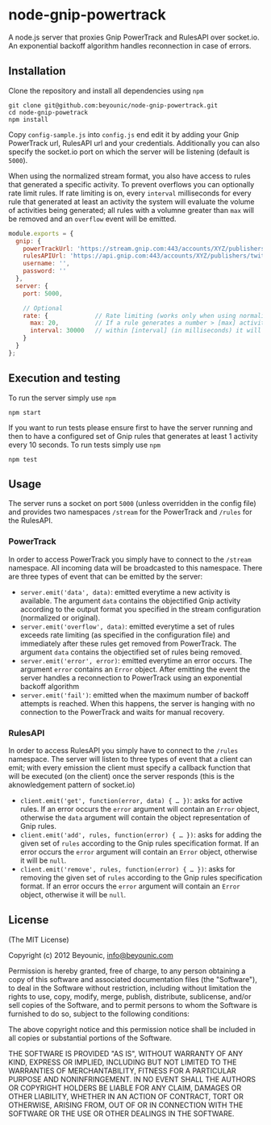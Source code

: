 node-gnip-powertrack
=========

A node.js server that proxies Gnip PowerTrack and RulesAPI over socket.io. An exponential backoff algorithm handles reconnection in case of errors.

## Installation

Clone the repository and install all dependencies using `npm`

```
git clone git@github.com:beyounic/node-gnip-powertrack.git
cd node-gnip-powetrack
npm install
```

Copy `config-sample.js` into `config.js` end edit it by adding your Gnip PowerTrack url, RulesAPI url and your credentials. Additionally you can also specify the socket.io port on which the server will be listening (default is `5000`).

When using the normalized stream format, you also have access to rules that generated a specific activity. To prevent overflows you can optionally rate limit rules. If rate limiting is on, every `interval` milliseconds for every rule that generated at least an activity the system will evaluate the volume of activities being generated; all rules with a volumne greater than `max` will be removed and an `overflow` event will be emitted.

```javascript
module.exports = {
  gnip: {
    powerTrackUrl: 'https://stream.gnip.com:443/accounts/XYZ/publishers/twitter/streams/track/Production.json',
    rulesAPIUrl: 'https://api.gnip.com:443/accounts/XYZ/publishers/twitter/streams/track/Production/rules.json',
    username: '',
    password: ''
  },
  server: {
    port: 5000,

    // Optional
    rate: {             // Rate limiting (works only when using normalized stream)
      max: 20,          // If a rule generates a number > [max] activities
      interval: 30000   // within [interval] (in milliseconds) it will be removed
    }
  }
};
```

## Execution and testing

To run the server simply use `npm`

```
npm start
```

If you want to run tests please ensure first to have the server running and then to have a configured set of Gnip rules that generates at least 1 activity every 10 seconds. To run tests simply use `npm`

```
npm test
```

## Usage

The server runs a socket on port `5000` (unless overridden in the config file) and provides two namespaces `/stream` for the PowerTrack and `/rules` for the RulesAPI.

### PowerTrack

In order to access PowerTrack you simply have to connect to the `/stream` namespace. All incoming data will be broadcasted to this namespace. There are three types of event that can be emitted by the server:

* `server.emit('data', data)`: emitted everytime a new activity is available. The argument `data` contains the objectified Gnip activity according to the output format you specified in the stream configuration (normalized or original).
* `server.emit('overflow', data)`: emitted everytime a set of rules exceeds rate limiting (as specified in the configuration file) and immediately after these rules get removed from PowerTrack. The argument `data` contains the objectified set of rules being removed.
* `server.emit('error', error)`: emitted everytime an error occurs. The argument `error` contains an `Error` object. After emitting the event the server handles a reconnection to PowerTrack using an exponential backoff algorithm
* `server.emit('fail')`: emitted when the maximum number of backoff attempts is reached. When this happens, the server is hanging with no connection to the PowerTrack and waits for manual recovery.

### RulesAPI

In order to access RulesAPI you simply have to connect to the `/rules` namespace. The server will listen to three types of event that a client can emit; with every emission the client must specify a callback function that will be executed (on the client) once the server responds (this is the aknowledgement pattern of socket.io)

* `client.emit('get', function(error, data) { … })`: asks for active rules. If an error occurs the `error` argument will contain an `Error` object, otherwise the `data` argument will contain the object representation of Gnip rules.
* `client.emit('add', rules, function(error) { … })`: asks for adding the given set of `rules` according to the Gnip rules specification format. If an error occurs the `error` argument will contain an `Error` object, otherwise it will be `null`.
* `client.emit('remove', rules, function(error) { … })`: asks for removing the given set of `rules` according to the Gnip rules specification format. If an error occurs the `error` argument will contain an `Error` object, otherwise it will be `null`.

## License

(The MIT License)

Copyright (c) 2012 Beyounic, info@beyounic.com

Permission is hereby granted, free of charge, to any person obtaining
a copy of this software and associated documentation files (the
"Software"), to deal in the Software without restriction, including
without limitation the rights to use, copy, modify, merge, publish,
distribute, sublicense, and/or sell copies of the Software, and to
permit persons to whom the Software is furnished to do so, subject to
the following conditions:

The above copyright notice and this permission notice shall be
included in all copies or substantial portions of the Software.

THE SOFTWARE IS PROVIDED "AS IS", WITHOUT WARRANTY OF ANY KIND,
EXPRESS OR IMPLIED, INCLUDING BUT NOT LIMITED TO THE WARRANTIES OF
MERCHANTABILITY, FITNESS FOR A PARTICULAR PURPOSE AND
NONINFRINGEMENT. IN NO EVENT SHALL THE AUTHORS OR COPYRIGHT HOLDERS BE
LIABLE FOR ANY CLAIM, DAMAGES OR OTHER LIABILITY, WHETHER IN AN ACTION
OF CONTRACT, TORT OR OTHERWISE, ARISING FROM, OUT OF OR IN CONNECTION
WITH THE SOFTWARE OR THE USE OR OTHER DEALINGS IN THE SOFTWARE.